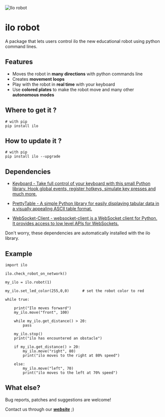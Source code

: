<picture align="center">
    <img alt="Ilo robot" src="https://images.squarespace-cdn.com/content/v1/6312fe2115db3003bd2ec2f1/546df043-e044-4003-867b-802738eb1332/LOGO+ILO+PYTHON.png">
</picture>

# ilo robot

A package that lets users control ilo the new educational robot using python command lines.

## Features

- Moves the robot in **many directions** with python commands line
- Creates **movement loops**
- Play with the robot in **real time** with your keyboard
- Use **colored plates** to make the robot move and many other **autonomous modes**

## Where to get it ?

```
# with pip
pip install ilo
```

## How to update it ?

```
# with pip
pip install ilo --upgrade
```

## Dependencies

- [Keyboard - Take full control of your keyboard with this small Python library. Hook global events, register hotkeys, simulate key presses and much more.](https://pypi.org/project/keyboard/)

- [PrettyTable - A simple Python library for easily displaying tabular data in a visually appealing ASCII table format.](https://pypi.org/project/prettytable/)

- [WebSocket-Client - websocket-client is a WebSocket client for Python. It provides access to low level APIs for WebSockets.](https://pypi.org/project/websocket-client/)

Don't worry, these dependencies are automatically installed with the ilo library.

## Example

```
import ilo

ilo.check_robot_on_network()

my_ilo = ilo.robot(1)

my_ilo.set_led_color(255,0,0)      # set the robot color to red

while true:

    print("Ilo moves forward")
    my_ilo.move("front", 100)
    
    while my_ilo.get_distance() > 20:
        pass
        
    my_ilo.stop()
    print("ilo has encountered an obstacle")
    
    if my_ilo.get_distance() > 20:
        my_ilo.move("right", 80)
        print("ilo moves to the right at 80% speed")
    
    else:
        my_ilo.move("left", 70)
        print("ilo moves to the left at 70% speed")
```

## What else? 

Bug reports, patches and suggestions are welcome!

Contact us through our [***website***](https://ilorobot.com) ;)
